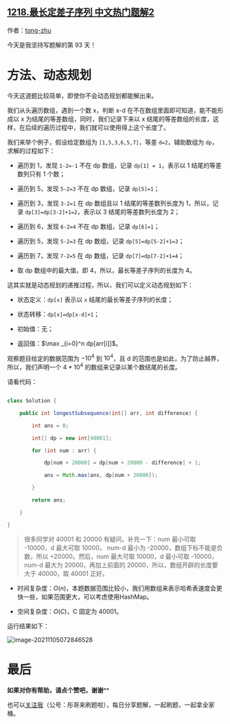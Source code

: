 ## [1218.最长定差子序列 中文热门题解2](https://leetcode.cn/problems/longest-arithmetic-subsequence-of-given-difference/solutions/100000/tong-ge-lai-shua-ti-la-dong-tai-gui-hua-ue2q9)

作者：[tong-zhu](https://leetcode.cn/u/tong-zhu)


今天是我坚持写题解的第 93 天！

# 方法、动态规划

今天这道题比较简单，即使你不会动态规划都能解出来。

我们从头遍历数组，遇到一个数 x，判断 x-d 在不在数组里面即可知道，能不能形成以 x 为结尾的等差数组，同时，我们记录下来以 x 结尾的等差数组的长度，这样，在后续的遍历过程中，我们就可以使用得上这个长度了。

我们来举个例子，假设给定数组为 `[1,5,3,6,5,7]`，等差 `d=2`，辅助数组为 `dp`，求解的过程如下：

- 遍历到 1，发现 `1-2=-1` 不在 dp 数组，记录 `dp[1] = 1`，表示以 1 结尾的等差数列只有 1 个数；
- 遍历到 5，发现 `5-2=3` 不在 dp 数组，记录 `dp[5]=1`；
-  遍历到 3，发现 `3-2=1` 在 dp 数组且以 1 结尾的等差数列长度为 1，所以，记录 `dp[3]=dp[3-2]+1=2`，表示以 3 结尾的等差数列长度为 2；
- 遍历到 6，发现 `6-2=4` 不在 dp 数组，记录 `dp[6]=1`；
- 遍历到 5，发现 `5-2=3` 在 dp 数组，记录 `dp[5]=dp[5-2]+1=3`；
- 遍历到 7，发现 `7-2=5` 在 dp 数组，记录 `dp[7]=dp[7-2]+1=4`；
- 取 dp 数组中的最大值，即 4，所以，最长等差子序列的长度为 4。

这其实就是动态规划的递推过程，所以，我们可以定义动态规划如下：

- 状态定义：`dp[x]` 表示以 `x` 结尾的最长等差子序列的长度；
- 状态转移：`dp[x]=dp[x-d]+1`；
- 初始值：无；
- 返回值：$\max _{i=0}^n dp[arr[i]]$。

观察题目给定的数据范围为 $-10^4$ 到 $10^4$，且 d 的范围也是如此，为了防止越界，所以，我们声明一个 $4*10^4$ 的数组来记录以某个数结尾的长度。

请看代码：

```java
class Solution {
    public int longestSubsequence(int[] arr, int difference) {
        int ans = 0;
        int[] dp = new int[40001];
        for (int num : arr) {
            dp[num + 20000] = dp[num + 20000 - difference] + 1; 
            ans = Math.max(ans, dp[num + 20000]);
        }
        return ans;
    }
}
```

> 很多同学对 40001 和 20000 有疑问，补充一下：num 最小可取 -10000，d 最大可取 10000， num-d 最小为 -20000，数组下标不能是负数，所以 +20000。然后，num 最大可取 10000，d 最小可取 -10000，num-d 最大为 20000，再加上前面的 20000，所以，数组开辟的长度要大于 40000，取 40001 正好。

- 时间复杂度：$O(n)$，本题数据范围比较小，我们用数组来表示哈希表速度会更快一些，如果范围更大，可以考虑使用HashMap。
- 空间复杂度：$O(C)$，C 固定为 40001。

运行结果如下：

![image-20211105072846528](https://pic.leetcode-cn.com/1636069265-HmIHop-file_1636069274410)

# 最后

**如果对你有帮助，请点个赞吧，谢谢^^**

也可以[关注我](https://leetcode-cn.com/u/tong-zhu/)（公号：彤哥来刷题啦），每日分享题解，一起刷题，一起拿全家桶。